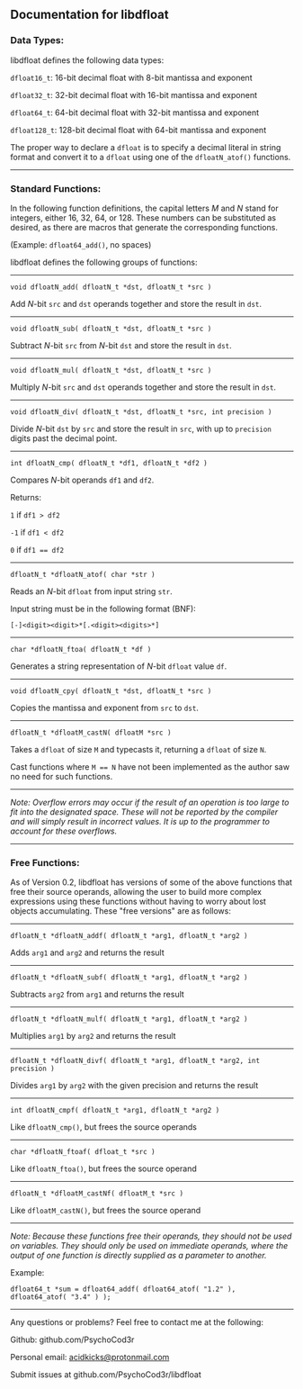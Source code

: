 ## Documentation for libdfloat

### Data Types:

libdfloat defines the following data types:

`dfloat16_t`: 16-bit decimal float with 8-bit mantissa and exponent

`dfloat32_t`: 32-bit decimal float with 16-bit mantissa and exponent

`dfloat64_t`: 64-bit decimal float with 32-bit mantissa and exponent

`dfloat128_t`: 128-bit decimal float with 64-bit mantissa and exponent

The proper way to declare a `dfloat` is to specify a decimal literal in
string format and convert it to a `dfloat` using one of the `dfloatN_atof()`
functions.

---------------------------------------------------------------------------

### Standard Functions:

In the following function definitions, the capital letters *M* and *N* stand
for integers, either 16, 32, 64, or 128. These numbers can be substituted
as desired, as there are macros that generate the corresponding functions.

(Example: `dfloat64_add()`, no spaces)

libdfloat defines the following groups of functions:

---

`void dfloatN_add( dfloatN_t *dst, dfloatN_t *src )`

Add *N*-bit `src` and `dst` operands together and store the result in `dst`.

---

`void dfloatN_sub( dfloatN_t *dst, dfloatN_t *src )`

Subtract *N*-bit `src` from *N*-bit `dst` and store the result in `dst`.

---

`void dfloatN_mul( dfloatN_t *dst, dfloatN_t *src )`

Multiply *N*-bit `src` and `dst` operands together and store the result in `dst`.

---

`void dfloatN_div( dfloatN_t *dst, dfloatN_t *src, int precision )`

Divide *N*-bit `dst` by `src` and store the result in `src`, with up to `precision`
digits past the decimal point.

---

`int dfloatN_cmp( dfloatN_t *df1, dfloatN_t *df2 )`

Compares *N*-bit operands `df1` and `df2`.

Returns:

`1` if `df1 > df2`

`-1` if `df1 < df2`

`0` if `df1 == df2`

---

`dfloatN_t *dfloatN_atof( char *str )`

Reads an *N*-bit `dfloat` from input string `str`.

Input string must be in the following format (BNF):

`[-]<digit><digit>*[.<digit><digits>*]`

---

`char *dfloatN_ftoa( dfloatN_t *df )`

Generates a string representation of *N*-bit `dfloat` value `df`.

---

`void dfloatN_cpy( dfloatN_t *dst, dfloatN_t *src )`

Copies the mantissa and exponent from `src` to `dst`.

---

`dfloatN_t *dfloatM_castN( dfloatM *src )`

Takes a `dfloat` of size `M` and typecasts it, returning a `dfloat` of size `N`.

Cast functions where `M == N` have not been implemented as the author
saw no need for such functions.

---

*Note: Overflow errors may occur if the result of an operation is too
large to fit into the designated space. These will not be reported by
the compiler and will simply result in incorrect values. It is up to
the programmer to account for these overflows.*

---------------------------------------------------------------------------

### Free Functions:

As of Version 0.2, libdfloat has versions of some of the above functions
that free their source operands, allowing the user to build more complex
expressions using these functions without having to worry about lost
objects accumulating. These "free versions" are as follows:

---

`dfloatN_t *dfloatN_addf( dfloatN_t *arg1, dfloatN_t *arg2 )`

Adds `arg1` and `arg2` and returns the result

---

`dfloatN_t *dfloatN_subf( dfloatN_t *arg1, dfloatN_t *arg2 )`

Subtracts `arg2` from `arg1` and returns the result

---

`dfloatN_t *dfloatN_mulf( dfloatN_t *arg1, dfloatN_t *arg2 )`

Multiplies `arg1` by `arg2` and returns the result

---

`dfloatN_t *dfloatN_divf( dfloatN_t *arg1, dfloatN_t *arg2, int precision )`

Divides `arg1` by `arg2` with the given precision and returns the result

---

`int dfloatN_cmpf( dfloatN_t *arg1, dfloatN_t *arg2 )`

Like `dfloatN_cmp()`, but frees the source operands

---

`char *dfloatN_ftoaf( dfloat_t *src )`

Like `dfloatN_ftoa()`, but frees the source operand

---

`dfloatN_t *dfloatM_castNf( dfloatM_t *src )`

Like `dfloatM_castN()`, but frees the source operand

---

*Note: Because these functions free their operands, they should not be
used on variables. They should only be used on immediate operands,
where the output of one function is directly supplied as a parameter to
another.*

Example:

`dfloat64_t *sum = dfloat64_addf( dfloat64_atof( "1.2" ), dfloat64_atof( "3.4" ) );`

--------------------------------------------------------------------------

Any questions or problems? Feel free to contact me at the following:

Github: github.com/PsychoCod3r

Personal email: acidkicks@protonmail.com

Submit issues at github.com/PsychoCod3r/libdfloat
